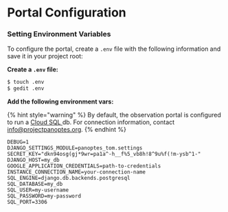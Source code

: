 # Portal Configuration

### Setting Environment Variables

To configure the portal, create a `.env` file with the following information and save it in your project root:

**Create a `.env` file:**

```bash
$ touch .env
$ gedit .env
```

**Add the following environment vars:**

{% hint style="warning" %}
By default, the observation portal is configured to run a [Cloud SQL ](https://cloud.google.com/python/django/flexible-environment#understanding_the_code)db. For connection information, contact info@projectpanoptes.org. 
{% endhint %}

```text
DEBUG=1
DJANGO_SETTINGS_MODULE=panoptes_tom.settings
SECRET_KEY="dkn94osg(gj*9wr=pa1a^-h__f%5_vb8h!8^9u%f(!m-ysb^1-"
DJANGO_HOST=my_db
GOOGLE_APPLICATION_CREDENTIALS=path-to-credentials
INSTANCE_CONNECTION_NAME=your-connection-name
SQL_ENGINE=django.db.backends.postgresql
SQL_DATABASE=my_db
SQL_USER=my-username
SQL_PASSWORD=my-password
SQL_PORT=3306
```


